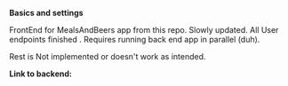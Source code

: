 **Basics and settings**

FrontEnd for MealsAndBeers app from this repo. Slowly updated. All User endpoints finished . Requires running back end app in parallel (duh).

Rest is Not implemented or doesn't work as intended.

**Link to backend:**